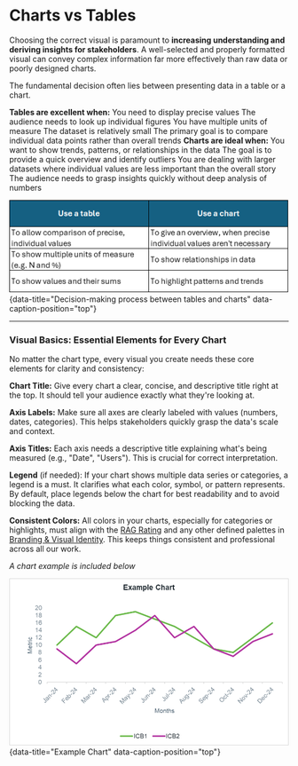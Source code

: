 
# Charts vs Tables

Choosing the correct visual is paramount to **increasing understanding and deriving insights for stakeholders**. A well-selected and properly formatted visual can convey complex information far more effectively than raw data or poorly designed charts.

The fundamental decision often lies between presenting data in a table or a chart.

**Tables are excellent when:**
You need to display precise values
The audience needs to look up individual figures
You have multiple units of measure
The dataset is relatively small
The primary goal is to compare individual data points rather than overall trends
**Charts are ideal when:**
You want to show trends, patterns, or relationships in the data
The goal is to provide a quick overview and identify outliers
You are dealing with larger datasets where individual values are less important than the overall story
The audience needs to grasp insights quickly without deep analysis of numbers

![Decision-making process between tables and charts](images/tabe_vs_chart.png "Decision-making process between tables and charts"){data-title="Decision-making process between tables and charts" data-caption-position="top"}

---

### Visual Basics: Essential Elements for Every Chart
 
No matter the chart type, every visual you create needs these core elements for clarity and consistency:

**Chart Title:** Give every chart a clear, concise, and descriptive title right at the top. It should tell your audience exactly what they're looking at.

**Axis Labels:** Make sure all axes are clearly labeled with values (numbers, dates, categories). This helps stakeholders quickly grasp the data's scale and context.

**Axis Titles:** Each axis needs a descriptive title explaining what's being measured (e.g., "Date", "Users"). This is crucial for correct interpretation.

**Legend** (if needed): If your chart shows multiple data series or categories, a legend is a must. It clarifies what each color, symbol, or pattern represents. By default, place legends below the chart for best readability and to avoid blocking the data.

**Consistent Colors:** All colors in your charts, especially for categories or highlights, must align with the [RAG Rating](rag_rating.md) and any other defined palettes in [Branding & Visual Identity](branding_visual.md). This keeps things consistent and professional across all our work.
 
*A chart example is included below*

 ![Example Chart](images/chart_example.png "Example Chart"){data-title="Example Chart" data-caption-position="top"}





